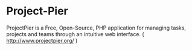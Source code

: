 Project-Pier
============

ProjectPier is a Free, Open-Source, PHP application for managing tasks, projects and teams through an intuitive web interface. ( http://www.projectpier.org/ )
